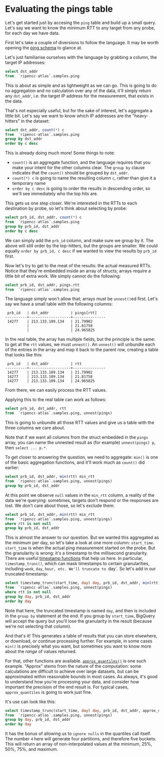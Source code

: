 # Evaluating the pings table

Let's get started just by accesing the `ping` table and build up a small query.
Let's say we want to know the minimum RTT to any target from any probe, for
each day we have data.

First let's take a couple of diversions to follow the language. It may be worth
opening the [ping schema](measurements_ping.md) to glance at.

Let's just familiarise ourselves with the language by grabbing a column, the target IP addresses:

```sql
select dst_addr
from  `ripencc-atlas`.samples.ping
```

This is about as simple and as lightweight as we can go. This is going to do no
aggregation and no calculation over any of the data, it'll simply return any
`dst_addr`, i.e. the target IP address for the measurement, that exists in the
data.

That's not especially useful, but for the sake of interest, let's aggregate a little bit. Let's say we want to know which IP addresses are the "heavy-hitters" in the dataset:

```sql
select dst_addr, count(*) c
from  `ripencc-atlas`.samples.ping
group by dst_addr
order by c desc
```

This is already doing much more! Some things to note:

* `count()` is an aggregate function, and the language requires that you make your intent for the other columns clear. The `group by` clause indicates that the `count()` should be grouped by `dst_addr`.
* `count(*) c` is going to name the resulting column `c`, rather than give it a temporary name
* `order by c desc` is going to order the results in descending order, so we'll see immediately who the top hits are.

This gets us one step closer. We're interested in the RTTs to each destination by probe, so let's think about selecting by probe:

```sql
select prb_id, dst_addr, count(*) c
from  `ripencc-atlas`.samples.ping
group by prb_id, dst_addr
order by c desc
```

We can simply add the `prb_id` column, and make sure we group by it. The above
will still order by the top-hitters, but the groups are smaller. We could
equally `order by prb_id, c desc` if we wanted to view the results by `prb_id`
first.

Now let's try to get to the meat of the results: the actual measured RTTs.
Notice that they're embedded inside an array of structs; arrays require a
little bit of extra work. We simply cannot do the following:

```sql
select prb_id, dst_addr, pings.rtt
from  `ripencc-atlas`.samples.ping
```

The language simply won't allow that; arrays must be `unnest()`ed first. Let's say we have a small table with the following columns:

```
 prb_id   | dst_addr          | pings[rtt]
----------+-------------------+---------------
 14277    | 213.133.109.134   | 21.79902
          |                   | 21.81758
          |                   | 24.965825
```

In the real table, the array has multiple fields, but the principle is the same: to get at the `rtt` values, we must `unnest()`. An `unnest()` will unbundle each of the entries in the array and map it back to the parent row, creating a table that looks like this:

```
 prb_id   | dst_addr          | rtt
----------+-------------------+---------------
 14277    | 213.133.109.134   | 21.79902
 14277    | 213.133.109.134   | 21.81758
 14277    | 213.133.109.134   | 24.965825
```

From there, we can easily process the RTT values.

Applying this to the real table can work as follows:


```sql
select prb_id, dst_addr, rtt
from  `ripencc-atlas`.samples.ping, unnest(pings)
```

This is going to unbundle all those RTT values and give us a table with the
three columns we care about.

Note that if we want all columns from the struct embedded in the `pings` array,
you can name the unnested result as (for example) `unnest(pings) p`, then
`select ... p.*`.

To get closer to answering the question, we need to aggregate: `min()` is one of the basic aggregation functions, and it'll work much as `count()` did earlier:

```sql
select prb_id, dst_addr, min(rtt) min_rtt
from  `ripencc-atlas`.samples.ping, unnest(pings)
group by prb_id, dst_addr
```

At this point we observe `null` values in the `min_rtt` column, a reality of the
data we're querying: sometimes, targets don't respond or the responses are
lost. We don't care about those, so let's exclude them:

```sql
select prb_id, dst_addr, min(rtt) min_rtt
from  `ripencc-atlas`.samples.ping, unnest(pings)
where rtt is not null
group by prb_id, dst_addr
```

This is almost the answer to our question. But we wanted this aggregated as the
minimum per day, so let's take a look at one more column: `start_time`.
`start_time` is when the actual ping measurement started on the probe.
But the granularity is wrong: it's a timestamp to the millisecond granularity.
There are useful [timestamp
functions](https://cloud.google.com/bigquery/docs/reference/standard-sql/timestamp_functions)
that help us here. In particular, `timestamp_trunc()`, which can mask
timestamps to certain granularities, including `week`, `day`, `hour, etc.
We'll truncate to `day`. So let's add in our truncated timestamp:

```sql
select timestamp_trunc(start_time, day) day, prb_id, dst_addr, min(rtt) min_rtt
from  `ripencc-atlas`.samples.ping, unnest(pings)
where rtt is not null
group by day, prb_id, dst_addr
order by day
```

Note that here, the truncated timestamp is named `day`, and then is included in
the `group by` statement at the end. If you group by `start_time`, BigQuery will accept the
query but you'll lose the granularity in the result (because we're not
selecting that column).

And that's it! This generates a table of results that you can store elsewhere,
or download, or continue processing further. For example, in some cases `min()`
is precisely what you want, but sometimes you want to know more about the _range_
of values returned.

For that, other functions are available.
[`approx_quantiles()`](https://cloud.google.com/bigquery/docs/reference/standard-sql/approximate_aggregate_functions#approx_quantiles)
is one such example. "Approx" stems from the nature of the computation: some
calculations are difficult to achieve over large datasets, but can be
approximated within reasonable bounds in most cases. As always, it's good to
understand how you're processing your data, and consider how important the
precision of the end result is. For typical cases, `approx_quantiles` is going
to work just fine.

It's use can look like this:

```sql
select timestamp_trunc(start_time, day) day, prb_id, dst_addr, approx_quantiles(rtt, 4 ignore nulls) quantiles
from  `ripencc-atlas`.samples.ping, unnest(pings)
group by day, prb_id, dst_addr
order by day
```

It has the bonus of allowing us to `ignore nulls` in the quantiles call itself.
The number `4` here will generate four partitions, and therefore five buckets.
This will return an array of non-interpolated values at the minimum, 25%, 50%,
75%, and maximum.

